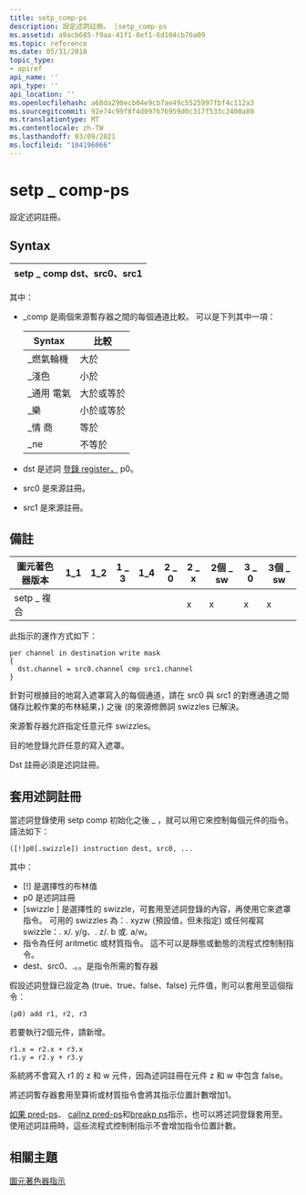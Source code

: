 ```yaml
---
title: setp_comp-ps
description: 設定述詞註冊。 |setp_comp-ps
ms.assetid: a9acb685-f9aa-41f1-8ef1-6d104cb76a09
ms.topic: reference
ms.date: 05/31/2018
topic_type:
- apiref
api_name: ''
api_type: ''
api_location: ''
ms.openlocfilehash: a68da290ecb04e9cb7ae49c5525997fbf4c112a3
ms.sourcegitcommit: 92e74c99f8f4d097676959d0c317f533c2400a80
ms.translationtype: MT
ms.contentlocale: zh-TW
ms.lasthandoff: 03/09/2021
ms.locfileid: "104196066"
---
```

# <a name="setp_comp---ps"></a>setp \_ comp-ps

設定述詞註冊。

## <a name="syntax"></a>Syntax



| setp \_ comp dst、src0、src1 |
|----------------------------|



 

其中：

-   \_comp 是兩個來源暫存器之間的每個通道比較。 可以是下列其中一項： 

    | Syntax | 比較            |
    |--------|-----------------------|
    | \_燃氣輪機   | 大於          |
    | \_淺色   | 小於             |
    | \_通用 電氣   | 大於或等於 |
    | \_樂   | 小於或等於    |
    | \_情 商   | 等於              |
    | \_ne   | 不等於          |

    

     

-   dst 是述詞 [登錄 register，](dx9-graphics-reference-asm-ps-registers-predicate.md) p0。
-   src0 是來源註冊。
-   src1 是來源註冊。

## <a name="remarks"></a>備註



| 圖元著色器版本 | 1\_1 | 1\_2 | 1 \_ 3 | 1\_4 | 2 \_ 0 | 2 \_ x | 2個 \_ sw | 3 \_ 0 | 3個 \_ sw |
|-----------------------|------|------|------|------|------|------|-------|------|-------|
| setp \_ 複合            |      |      |      |      |      | x    | x     | x    | x     |



 

此指示的運作方式如下：


```
per channel in destination write mask
{
  dst.channel = src0.channel cmp src1.channel
}
```



針對可根據目的地寫入遮罩寫入的每個通道，請在 src0 與 src1 的對應通道之間儲存比較作業的布林結果，) 之後 (的來源修飾詞 swizzles 已解決。

來源暫存器允許指定任意元件 swizzles。

目的地登錄允許任意的寫入遮罩。

Dst 註冊必須是述詞註冊。

## <a name="applying-the-predicate-register"></a>套用述詞註冊

當述詞登錄使用 setp comp 初始化之後 \_ ，就可以用它來控制每個元件的指令。 語法如下：


```
([!]p0[.swizzle]) instruction dest, src0, ...
```



其中：

-   \[!\] 是選擇性的布林值
-   p0 是述詞註冊
-   \[swizzle \] 是選擇性的 swizzle，可套用至述詞登錄的內容，再使用它來遮罩指令。 可用的 swizzles 為：. xyzw (預設值，但未指定) 或任何複寫 swizzle：. x/. y/g、. z/. b 或. a/w。
-   指令為任何 aritmetic 或材質指令。 這不可以是靜態或動態的流程式控制制指令。
-   dest、src0、.。。是指令所需的暫存器

假設述詞登錄已設定為 (true、true、false、false) 元件值，則可以套用至這個指令：


```
(p0) add r1, r2, r3
```



若要執行2個元件，請新增。


```
r1.x = r2.x + r3.x
r1.y = r2.y + r3.y
```



系統將不會寫入 r1 的 z 和 w 元件，因為述詞註冊在元件 z 和 w 中包含 false。

將述詞暫存器套用至算術或材質指令會將其指示位置計數增加1。

[如果 pred-ps](if-pred---ps.md)、 [callnz pred-ps](callnz-pred---ps.md)和[breakp ps](break-p---ps.md)指示，也可以將述詞登錄套用至。 使用述詞註冊時，這些流程式控制制指示不會增加指令位置計數。

## <a name="related-topics"></a>相關主題

<dl> <dt>

[圖元著色器指示](dx9-graphics-reference-asm-ps-instructions.md)
</dt> </dl>

 

 




